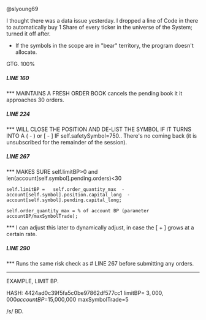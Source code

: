 @slyoung69

I thought there was a data issue yesterday.
I dropped a line of Code in there to automatically buy 1 Share of every ticker in the universe of the System; turned it off after.
- If the symbols in the scope are in "bear" territory, the program doesn't allocate.

GTG. 100%

##### LINE 160
*** MAINTAINS A FRESH ORDER BOOK
cancels the pending book it it approaches 30 orders.


##### LINE 224
*** WILL  CLOSE THE POSITION AND DE-LIST THE SYMBOL IF IT TURNS INTO A ( - ) or [ - ]
IF self.safetySymbol=750.. There's no coming back (it is unsubscribed for the remainder of the session).


##### LINE 267

*** MAKES SURE self.limitBP>0 and len(account[self.symbol].pending.orders)<30

    self.limitBP =   self.order_quantity_max  -   account[self.symbol].position.capital_long  -  account[self.symbol].pending.capital_long;

    self.order_quantity_max = % of account BP (parameter accountBP/maxSymbolTrade);

*** I can adjust this later to dynamically adjust, in case the [ + ] grows at a certain rate.


##### LINE 290
*** Runs the same risk check as # LINE 267 before submitting any orders.

-------------

EXAMPLE, LIMIT BP.

HASH: 4424ad0c39f5fa5c0be97862df577cc1
    limitBP= $3,000,000
    accountBP=$15,000,000
    maxSymbolTrade=5

/s/ BD.
